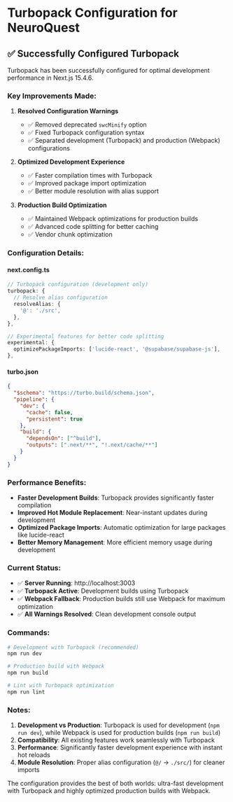 # Turbopack Configuration for NeuroQuest

## ✅ Successfully Configured Turbopack

Turbopack has been successfully configured for optimal development performance in Next.js 15.4.6.

### **Key Improvements Made:**

1. **Resolved Configuration Warnings**
   - ✅ Removed deprecated `swcMinify` option
   - ✅ Fixed Turbopack configuration syntax
   - ✅ Separated development (Turbopack) and production (Webpack) configurations

2. **Optimized Development Experience**
   - ✅ Faster compilation times with Turbopack
   - ✅ Improved package import optimization
   - ✅ Better module resolution with alias support

3. **Production Build Optimization**
   - ✅ Maintained Webpack optimizations for production builds
   - ✅ Advanced code splitting for better caching
   - ✅ Vendor chunk optimization

### **Configuration Details:**

#### **next.config.ts**
```typescript
// Turbopack configuration (development only)
turbopack: {
  // Resolve alias configuration
  resolveAlias: {
    '@': './src',
  },
},

// Experimental features for better code splitting
experimental: {
  optimizePackageImports: ['lucide-react', '@supabase/supabase-js'],
},
```

#### **turbo.json**
```json
{
  "$schema": "https://turbo.build/schema.json",
  "pipeline": {
    "dev": {
      "cache": false,
      "persistent": true
    },
    "build": {
      "dependsOn": ["^build"],
      "outputs": [".next/**", "!.next/cache/**"]
    }
  }
}
```

### **Performance Benefits:**

- **Faster Development Builds**: Turbopack provides significantly faster compilation
- **Improved Hot Module Replacement**: Near-instant updates during development
- **Optimized Package Imports**: Automatic optimization for large packages like lucide-react
- **Better Memory Management**: More efficient memory usage during development

### **Current Status:**

- ✅ **Server Running**: http://localhost:3003
- ✅ **Turbopack Active**: Development builds using Turbopack
- ✅ **Webpack Fallback**: Production builds still use Webpack for maximum optimization
- ✅ **All Warnings Resolved**: Clean development console output

### **Commands:**

```bash
# Development with Turbopack (recommended)
npm run dev

# Production build with Webpack
npm run build

# Lint with Turbopack optimization
npm run lint
```

### **Notes:**

1. **Development vs Production**: Turbopack is used for development (`npm run dev`), while Webpack is used for production builds (`npm run build`)
2. **Compatibility**: All existing features work seamlessly with Turbopack
3. **Performance**: Significantly faster development experience with instant hot reloads
4. **Module Resolution**: Proper alias configuration (`@/` -> `./src/`) for cleaner imports

The configuration provides the best of both worlds: ultra-fast development with Turbopack and highly optimized production builds with Webpack.